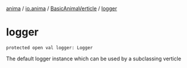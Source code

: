 [anima](../../index.md) / [io.anima](../index.md) / [BasicAnimaVerticle](index.md) / [logger](./logger.md)

# logger

`protected open val logger: Logger`

The default logger instance which can be used by a subclassing verticle

